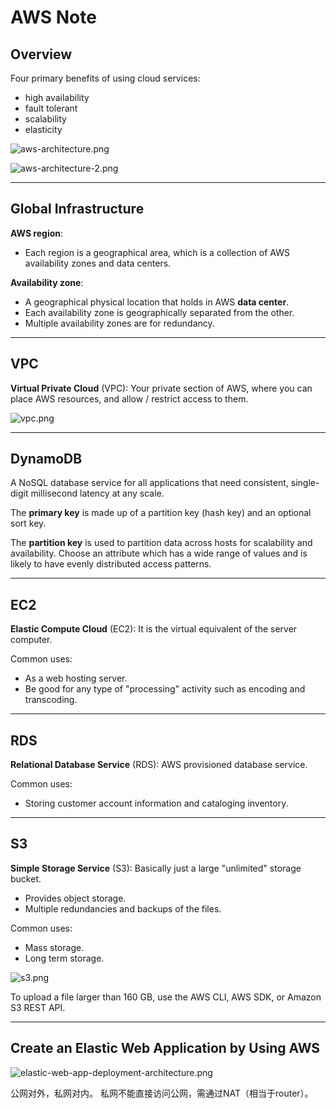 # AWS Note

## Overview

Four primary benefits of using cloud services:

- high availability 
- fault tolerant
- scalability
- elasticity

![aws-architecture.png](img/aws-architecture.png)

![aws-architecture-2.png](img/aws-architecture-2.png)

---

## Global Infrastructure

**AWS region**: 

- Each region is a geographical area, which is a collection of AWS availability zones and data centers. 

**Availability zone**: 

- A geographical physical location that holds in AWS **data center**. 
- Each availability zone is geographically separated from the other. 
- Multiple availability zones are for redundancy. 
  
---

## VPC

**Virtual Private Cloud** (VPC):  Your private section of AWS, where you can place AWS resources, and allow / restrict access to them.

![vpc.png](img/vpc.png)

---

## DynamoDB

A NoSQL database service for all applications that need consistent, single-digit millisecond latency at any scale. 

The **primary key** is made up of a partition key (hash key) and an optional sort key. 

The **partition key** is used to partition data across hosts for scalability and availability. Choose an attribute which has a wide range of values and is likely to have evenly distributed access patterns.

---

## EC2

**Elastic Compute Cloud** (EC2): It is the virtual equivalent of the server computer.

Common uses: 

- As a web hosting server.
- Be good for any type of "processing" activity such as encoding and transcoding.

---

## RDS 

**Relational Database Service** (RDS):  AWS provisioned database service.

Common uses: 

- Storing customer account information and cataloging inventory.

---

## S3

**Simple Storage Service** (S3): Basically just a large "unlimited" storage bucket.

- Provides object storage.
- Multiple redundancies and backups of the files.

Common uses: 

- Mass storage. 
- Long term storage.

![s3.png](img/s3.png)

To upload a file larger than 160 GB, use the AWS CLI, AWS SDK, or Amazon S3 REST API.

---

## Create an Elastic Web Application by Using AWS

![elastic-web-app-deployment-architecture.png](img/elastic-web-app-deployment-architecture.png)

公网对外，私网对内。 私网不能直接访问公网，需通过NAT（相当于router）。